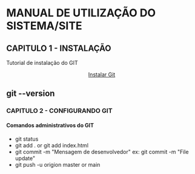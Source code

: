 # MANUAL DE UTILIZAÇÃO DO SISTEMA/SITE
## CAPITULO 1 - INSTALAÇÃO
Tutorial de instalação do GIT
 <p align="center">
    <a href="https://git-scm.com/book/pt-br/v2/Come%C3%A7ando-Configura%C3%A7%C3%A3o-Inicial-do-Git" target="blank">Instalar Git</a>
    </p>


git --version
-
### CAPITULO 2 - CONFIGURANDO GIT

#### Comandos administrativos do GIT

- git status
- git add . or git add index.html
- git commit -m "Mensagem de desenvolvedor" ex: git commit -m "File update"
- git push -u origion master or main